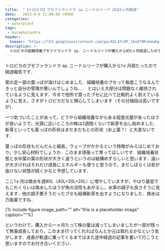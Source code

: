 ```yaml
---
title:  "【トロピカ】ブセファランドラ sp.ニードルリーフ ほぼ1ヶ月経過"
date:   2023-9-6 21:00:00 +0900
categories: 
 - waterplant
tags:
 - bucephalandra
header:
  teaser: "https://lh3.googleusercontent.com/pw/AIL4fc9P_lKxQ79RvkmuAqjy8wM6K6k9atJLGdJI_abglFUU7cA8wo5cIW9tx-dStEQuR61GNkPDIzxquE53DiDzZcBUwPWJS9K1IhIB7R9KGaYRSs-hWXk"
description: >-
  トロピカの組織培養ブセファランドラ sp. ニードルリーフが購入から約1ヶ月経過したので経過報告．
---
```


トロピカのブセファランドラ sp. ニードルリーフが購入から1ヶ月弱たったので経過報告です．

案の定一部の葉っぱが溶けはじめました．組織培養のブセって毎度こうなるんできっと自分の管理が悪いんでしょうね．．． とはいえ大部分は問題なく維持されているように見えます．今まで他所で買ったブセに比べて比較的よく耐えているように見え，さすがトロピカだなと関心してしまいます（その分値段は高いですが）．

一つ気づいたことがあって，どうやら組織培養ながらある程度光量があったほうが良いようで，光源に近いところの株は2週間くらいで新芽を出し始めました．新芽といっても葉っぱの形状はまだまだもとの形状（水上葉？）と大差ないです．

葉っぱの形状もだんだんと細長，ウェーブがかかるという特徴がみえはじめており，少し安心材料でしょうか．このまま頑張って育ってほしいです．組織培養状態と水中葉の葉の形状が大きく違うというのは結構めずらしいと思います．違いが大きければそれだけ成長にエネルギーも使うと思うので，まだしばらくは気が抜けない状態が続くかなと予想しています．

ここ1ヶ月は換水を週80L（40L+20L+20L）に増やしていますが，やはり最低でもこれくらいは換水したほうが魚の活性もあがるし，水草の調子も良さそうに見えます．他の調子悪そうだったブセも結構新芽を出すようになりました．換水は万能薬ですね．

{% include figure image_path="" alt="this is a placeholder image" caption=""%}

というわけで，購入から一ヶ月たって株の量は減ってしまいましたが一部が残って無事成長しており，このまま行ってくれればなんとか元は取れるかなという気がします．成長が軌道に乗ってくるまではまた途中経過の記事を書いて行こうと思いますのでお付き合いください．